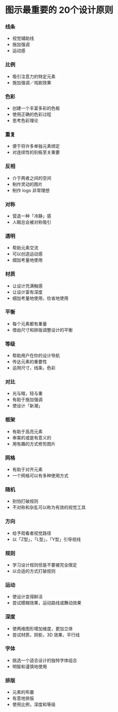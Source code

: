 # 图示最重要的 20个设计原则

### 线条

- 视觉辅助线
- 施加强调
- 运动感

### 比例

- 吸引注意力的特定元素
- 施加强调／戏剧效果

### 色彩

- 创建一个丰富多彩的色板
- 使用正确的色彩过程
- 思考色彩理论

### 重复

- 便于将许多单独元素绑定
- 对连续性的刻板至关重要

### 反相

- 介于两者之间的空间
- 制作灵动的图片
- 制作 logo 非常理想

### 对称

- 营造一种「冷静」感
- 人眼总会被对称吸引

### 透明

- 帮助元素交流
- 可以创造运动感
- 细加考量地使用

### 材质

- 让设计充满触感
- 让设计富有深度
- 细加考量地使用，俭省地使用

### 平衡

- 每个元素都有重量
- 借由尺寸和排版调整设计的平衡

### 等级

- 帮助用户在你的设计导航
- 传达元素的重要性
- 运用尺寸，线条，色彩

### 对比

- 光与暗，轻与重
- 有助于施加强调
- 使设计「新潮」

### 框架

- 有助于高亮元素
- 审美的或是有意义的
- 用有趣的方式修剪图片

### 网格

- 有助于对齐元素
- 一个网格可以有多种使用方式

### 随机

- 别怕打破规则
- 不对称和杂乱可以称为有效的视觉工具

### 方向

- 给予观看者视觉路径
- 以「Z型」，「L型」，「Y型」引导视线

### 规则

- 学习设计规则但是不要被完全限定
- 以合适的方式打破规则

### 运动

- 使设计变得鲜活
- 尝试模糊效果，运动路线或舞动效果

### 深度

- 使两维图形增加维度，更加立体
- 尝试材质，阴影，3D 效果，平行线

### 字体

- 挑选一个适合设计的独特字体组合
- 明智和谨慎地使用
 
### 排版

- 元素的布置
- 有意地排版
- 使用比例，深度和等级
